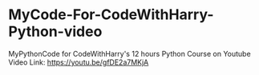 # MyCode-For-CodeWithHarry-Python-video
MyPythonCode for CodeWithHarry's 12 hours Python Course on Youtube
Video Link: https://youtu.be/gfDE2a7MKjA
